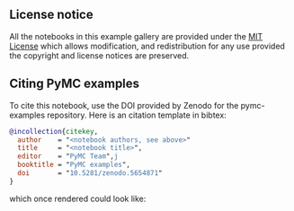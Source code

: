 ## License notice
All the notebooks in this example gallery are provided under the
[MIT License](https://github.com/pymc-devs/pymc-examples/blob/main/LICENSE)
which allows modification, and redistribution for any
use provided the copyright and license notices are preserved.

## Citing PyMC examples

To cite this notebook, use the DOI provided by Zenodo for the pymc-examples repository.
Here is an citation template in bibtex:

```bibtex
@incollection{citekey,
  author    = "<notebook authors, see above>"
  title     = "<notebook title>",
  editor    = "PyMC Team",j
  booktitle = "PyMC examples",
  doi       = "10.5281/zenodo.5654871"
}
```

which once rendered could look like:

<!-- continues in _templates/page.html!!! -->
<!-- I wanted to get some kind of automatation to the process,
and html templates have access to many variables that are not available
from jinja-myst -->
